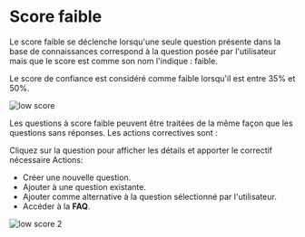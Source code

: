 # Score faible

Le score faible se déclenche lorsqu'une seule question présente dans la base de connaissances correspond à la question posée par l'utilisateur mais que le score est comme son nom l'indique : faible.

Le score de confiance est considéré comme faible lorsqu'il est entre 35% et 50%.

<div class="image_center">
  <img :src="$withBase('/assets/img/fr/boite_de_reception/low1.png')" alt="low score">
</div>


Les questions à score faible peuvent être traitées de la même façon que les questions sans réponses. Les actions correctives sont :

Cliquez sur la question pour afficher les détails et apporter le correctif nécessaire
Actions:

-   Créer une nouvelle question.
-   Ajouter à une question existante.
-   Ajouter comme alternative à la question sélectionné par l'utilisateur.
-   Accéder à la **FAQ**.

<div class="image_center">
  <img :src="$withBase('/assets/img/fr/boite_de_reception/low2.png')" alt="low score 2">
</div>

